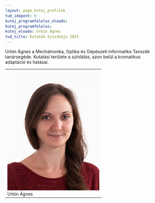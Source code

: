 ```yaml
---
layout: page_kutej_profilok
tud_idopont: 0
kutej_programfelelos_eloado: 
kutej_programfelelos: 
kutej_eloado: Urbin Ágnes
tud_title: Kutatók éjszakája 2023
---
```



Urbin Ágnes a Mechatronika, Optika és Gépészeti Informatika Tanszék tanársegéde. Kutatási területe a színlátás, azon belül a kromatikus adaptáció és hatásai.

 <table class="picture">
<tr>
<td>

<div class="gallery">
    <img src="images/urbin_agnes.jpg" max-width="250" max-height="200">
  <div class="desc">Urbin Ágnes</div>
</div>

</td>
</tr>
</table>
